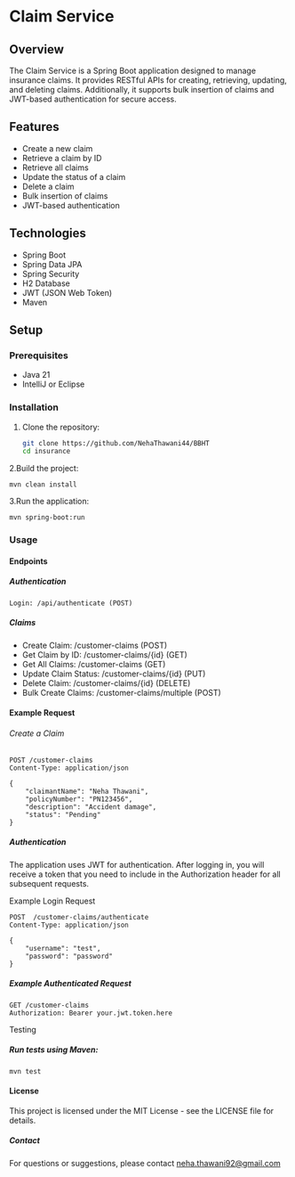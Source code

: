 # Claim Service

## Overview
The Claim Service is a Spring Boot application designed to manage insurance claims. It provides RESTful APIs for creating, retrieving, updating, and deleting claims. Additionally, it supports bulk insertion of claims and JWT-based authentication for secure access.

## Features
- Create a new claim
- Retrieve a claim by ID
- Retrieve all claims
- Update the status of a claim
- Delete a claim
- Bulk insertion of claims
- JWT-based authentication

## Technologies
- Spring Boot
- Spring Data JPA
- Spring Security
- H2 Database
- JWT (JSON Web Token)
- Maven

## Setup

### Prerequisites
- Java 21 
- IntelliJ or Eclipse


### Installation
1. Clone the repository:
   ```bash
   git clone https://github.com/NehaThawani44/BBHT
   cd insurance
   

2.Build the project:
``````
mvn clean install

`````````
3.Run the application:

```
mvn spring-boot:run
`````
### Usage
#### Endpoints
##### Authentication
````
Login: /api/authenticate (POST)
`````
##### Claims
* Create Claim: /customer-claims (POST)
* Get Claim by ID: /customer-claims/{id} (GET)
* Get All Claims: /customer-claims (GET)
* Update Claim Status: /customer-claims/{id} (PUT)
* Delete Claim: /customer-claims/{id} (DELETE)
* Bulk Create Claims: /customer-claims/multiple (POST)
#### Example Request

###### Create a Claim
```
POST /customer-claims
Content-Type: application/json

{
    "claimantName": "Neha Thawani",
    "policyNumber": "PN123456",
    "description": "Accident damage",
    "status": "Pending"
} 

```
##### Authentication
The application uses JWT for authentication. After logging in, you will receive a token that you need to include in the Authorization header for all subsequent requests.

Example Login Request
```
POST  /customer-claims/authenticate
Content-Type: application/json

{
    "username": "test",
    "password": "password"
}
```
##### Example Authenticated Request
```
GET /customer-claims
Authorization: Bearer your.jwt.token.here
````
Testing
##### Run tests using Maven:
```
mvn test
````
#### License
This project is licensed under the MIT License - see the LICENSE file for details.

##### Contact
For questions or suggestions, please contact neha.thawani92@gmail.com

